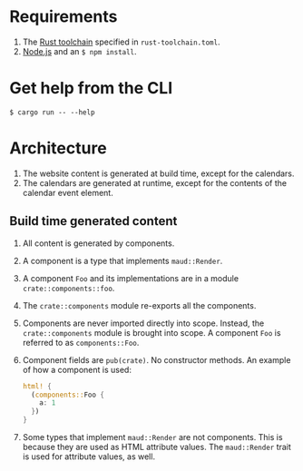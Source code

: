 # Requirements

1. The [Rust toolchain](https://rust-lang.github.io/rustup/concepts/toolchains.html) specified in `rust-toolchain.toml`.
1. [Node.js](https://nodejs.org) and an `$ npm install`.

# Get help from the CLI

```
$ cargo run -- --help
```

# Architecture

1. The website content is generated at build time, except for the calendars.
1. The calendars are generated at runtime, except for the contents of the calendar event element.

## Build time generated content

1. All content is generated by components.

1. A component is a type that implements `maud::Render`.

1. A component `Foo` and its implementations are in a module `crate::components::foo`.

1. The `crate::components` module re-exports all the components.

1. Components are never imported directly into scope.
   Instead, the `crate::components` module is brought into scope.
   A component `Foo` is referred to as `components::Foo`.

1. Component fields are `pub(crate)`. No constructor methods.
   An example of how a component is used:

   ```rust
   html! {
     (components::Foo {
       a: 1
     })
   }
   ```

1. Some types that implement `maud::Render` are not components.
   This is because they are used as HTML attribute values.
   The `maud::Render` trait is used for attribute values, as well.

